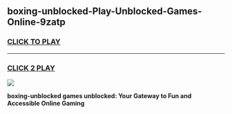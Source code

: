 
## boxing-unblocked-Play-Unblocked-Games-Online-9zatp
<h3>
<a href="https://premium76.site?title=boxing-unblocked&ref=25A">CLICK TO PLAY</a></h3>
<hr>

<h3>
<a href="https://premium76.site?title=boxing-unblocked&ref=25A">CLICK 2 PLAY</a>
  
</h3>

<a href="https://premium76.site?title=boxing-unblocked&ref=25A"><img src="https://clearcache.store/games.png"></a>


**boxing-unblocked games unblocked: Your Gateway to Fun and Accessible Online Gaming**
